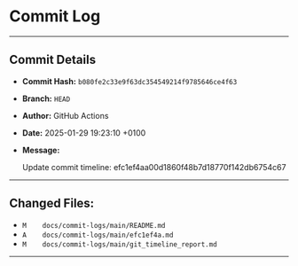 # Commit Log

---

## Commit Details

- **Commit Hash:**   `b080fe2c33e9f63dc354549214f9785646ce4f63`
- **Branch:**        `HEAD`
- **Author:**        GitHub Actions
- **Date:**          2025-01-29 19:23:10 +0100
- **Message:**

  Update commit timeline: efc1ef4aa00d1860f48b7d18770f142db6754c67

---

## Changed Files:

- `M	docs/commit-logs/main/README.md`
- `A	docs/commit-logs/main/efc1ef4a.md`
- `M	docs/commit-logs/main/git_timeline_report.md`

---
